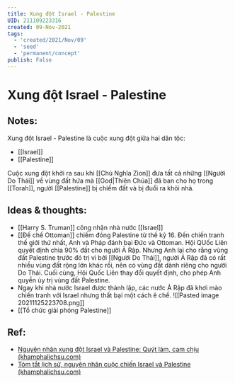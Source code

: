 ```yaml
---
title: Xung đột Israel - Palestine
UID: 211109223316
created: 09-Nov-2021
tags:
  - 'created/2021/Nov/09'
  - 'seed'
  - 'permanent/concept'
publish: False
---
```

# Xung đột Israel - Palestine

## Notes:
Xung đột Israel - Palestine là cuộc xung đột giữa hai dân tộc:

- [[Israel]]
- [[Palestine]]

Cuộc xung đột khởi ra sau khi [[Chủ Nghĩa Zion]] đưa tất cả những [[Người Do Thái]] về vùng đất hứa mà [[God|Thiên Chúa]] đã ban cho họ trong [[Torah]], người [[Palestine]] bị chiếm đất và bị đuổi ra khỏi nhà.

## Ideas & thoughts:
- [[Harry S. Truman]] công nhận nhà nước [[Israel]]
- [[Đế chế Ottoman]] chiếm đóng Palestine từ thế kỷ 16. Đến chiến tranh thế giới thứ nhất, Anh và Pháp đánh bại Đức và Ottoman. Hội QUốc Liên quyết định chia 90% đất cho người Ả Rập. Nhưng Anh lại cho rằng vùng đất Palestine trước đó trị vì bởi [[Người Do Thái]], người Ả Rập đã có rất nhiều vùng đất rộng lớn khác rồi, nên có vùng đất dành riêng cho người Do Thái. Cuối cùng, Hội Quốc Liên thay đổi quyết định, cho phép Anh quyền ủy trị vùng đất Palestine.
- Ngay khi nhà nước Israel được thành lập, các nước Ả Rập đã khơi mào chiến tranh với Israel nhưng thất bại một cách ê chề.
![[Pasted image 20211125223708.png]]
- [[Tổ chức giải phóng Palestine]]

## Ref:
- [Nguyên nhân xung đột Israel và Palestine: Quýt làm, cam chịu (khamphalichsu.com)](https://khamphalichsu.com/lich-su-nguyen-nhan-xung-dot-israel-va-palestine-n234.html)
- [Tóm tắt lịch sử, nguyên nhân cuộc chiến Israel và Palestine (khamphalichsu.com)](https://khamphalichsu.com/nguyen-nhan-lich-su-cuoc-chien-israel-palestine-n232.html)
